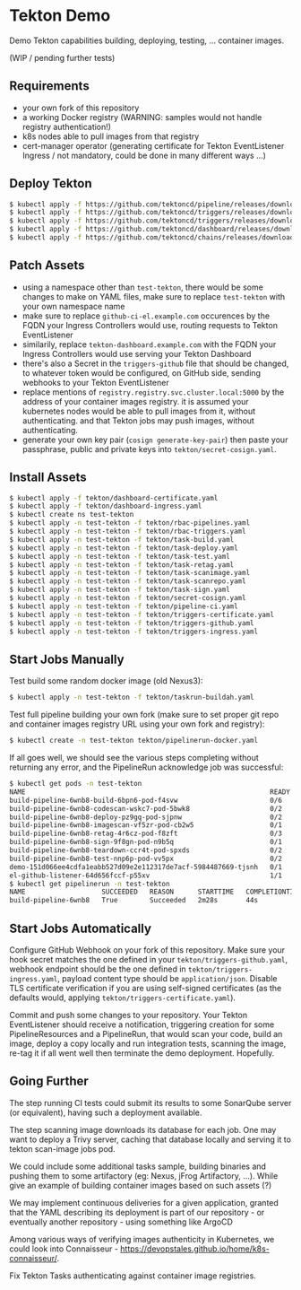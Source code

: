 # Tekton Demo

Demo Tekton capabilities building, deploying, testing, ... container images.

(WIP / pending further tests)

## Requirements

- your own fork of this repository
- a working Docker registry (WARNING: samples would not handle registry authentication!)
- k8s nodes able to pull images from that registry
- cert-manager operator (generating certificate for Tekton EventListener Ingress / not mandatory, could be done in many different ways ...)

## Deploy Tekton

```sh
$ kubectl apply -f https://github.com/tektoncd/pipeline/releases/download/v0.25.0/release.yaml
$ kubectl apply -f https://github.com/tektoncd/triggers/releases/download/v0.14.2/release.yaml
$ kubectl apply -f https://github.com/tektoncd/triggers/releases/download/v0.14.2/interceptors.yaml
$ kubectl apply -f https://github.com/tektoncd/dashboard/releases/download/v0.17.0/tekton-dashboard-release.yaml
$ kubectl apply -f https://github.com/tektoncd/chains/releases/download/v0.2.0/release.yaml
```

## Patch Assets

- using a namespace other than `test-tekton`, there would be some changes to
  make on YAML files, make sure to replace `test-tekton` with your own namespace
  name
- make sure to replace `github-ci-el.example.com` occurences by the FQDN your
  Ingress Controllers would use, routing requests to Tekton EventListener
- similarily, replace `tekton-dashboard.example.com` with the FQDN your Ingress
  Controllers would use serving your Tekton Dashboard
- there's also a Secret in the `triggers-github` file that should be changed, to
  whatever token would be configured, on GitHub side, sending webhooks to your
  Tekton EventListener
- replace mentions of `registry.registry.svc.cluster.local:5000` by the address
  of your container images registry. it is assumed your kubernetes nodes would
  be able to pull images from it, without authenticating. and that Tekton jobs
  may push images, without authenticating.
- generate your own key pair (`cosign generate-key-pair`) then paste your
  passphrase, public and private keys into `tekton/secret-cosign.yaml`.

## Install Assets

```sh
$ kubectl apply -f tekton/dashboard-certificate.yaml
$ kubectl apply -f tekton/dashboard-ingress.yaml
$ kubectl create ns test-tekton
$ kubectl apply -n test-tekton -f tekton/rbac-pipelines.yaml
$ kubectl apply -n test-tekton -f tekton/rbac-triggers.yaml
$ kubectl apply -n test-tekton -f tekton/task-build.yaml
$ kubectl apply -n test-tekton -f tekton/task-deploy.yaml
$ kubectl apply -n test-tekton -f tekton/task-test.yaml
$ kubectl apply -n test-tekton -f tekton/task-retag.yaml
$ kubectl apply -n test-tekton -f tekton/task-scanimage.yaml
$ kubectl apply -n test-tekton -f tekton/task-scanrepo.yaml
$ kubectl apply -n test-tekton -f tekton/task-sign.yaml
$ kubectl apply -n test-tekton -f tekton/secret-cosign.yaml
$ kubectl apply -n test-tekton -f tekton/pipeline-ci.yaml
$ kubectl apply -n test-tekton -f tekton/triggers-certificate.yaml
$ kubectl apply -n test-tekton -f tekton/triggers-github.yaml
$ kubectl apply -n test-tekton -f tekton/triggers-ingress.yaml
```

## Start Jobs Manually

Test build some random docker image (old Nexus3):

```sh
$ kubectl apply -n test-tekton -f tekton/taskrun-buildah.yaml
```

Test full pipeline building your own fork (make sure to set proper git repo
and container images registry URL using your own fork and registry):

```sh
$ kubectl create -n test-tekton tekton/pipelinerun-docker.yaml
```

If all goes well, we should see the various steps completing without returning
any error, and the PipelineRun acknowledge job was successful:

```sh
$ kubectl get pods -n test-tekton
NAME                                                             READY   STATUS        RESTARTS   AGE
build-pipeline-6wnb8-build-6bpn6-pod-f4svw                       0/6     Completed     0          114s
build-pipeline-6wnb8-codescan-wskc7-pod-5bwk8                    0/2     Completed     0          114s
build-pipeline-6wnb8-deploy-pz9gq-pod-sjpnw                      0/2     Completed     0          77s
build-pipeline-6wnb8-imagescan-vf5zr-pod-cb2w5                   0/1     Completed     0          77s
build-pipeline-6wnb8-retag-4r6cz-pod-f8zft                       0/3     Completed     0          36s
build-pipeline-6wnb8-sign-9f8gn-pod-n9b5q                        0/1     Completed     0          26s
build-pipeline-6wnb8-teardown-ccr4t-pod-spxds                    0/2     Completed     0          21s
build-pipeline-6wnb8-test-nnp6p-pod-vv5px                        0/2     Completed     0          52s
demo-151d066ee4cdfa1eabb527d09e2e112317de7acf-5984487669-tjsnh   0/1     Terminating   0          55s
el-github-listener-64d656fccf-p55xv                              1/1     Running       0          68m
$ kubectl get pipelinerun -n test-tekton
NAME                   SUCCEEDED   REASON      STARTTIME   COMPLETIONTIME
build-pipeline-6wnb8   True        Succeeded   2m28s       44s
```

## Start Jobs Automatically

Configure GitHub Webhook on your fork of this repository. Make sure your hook
secret matches the one defined in your `tekton/triggers-github.yaml`, webhook
endpoint should be the one defined in `tekton/triggers-ingress.yaml`, payload
content type should be `application/json`. Disable TLS certificate verification
if you are using self-signed certificates (as the defaults would, applying
`tekton/triggers-certificate.yaml`).

Commit and push some changes to your repository. Your Tekton EventListener
should receive a notification, triggering creation for some PipelineResources
and a PipelineRun, that would scan your code, build an image, deploy a copy
locally and run integration tests, scanning the image, re-tag it if all went
well then terminate the demo deployment. Hopefully.

## Going Further

The step running CI tests could submit its results to some SonarQube server (or
equivalent), having such a deployment available.

The step scanning image downloads its database for each job. One may want to
deploy a Trivy server, caching that database locally and serving it to tekton
scan-image jobs pod.

We could include some additional tasks sample, building binaries and pushing
them to some artifactory (eg: Nexus, jFrog Artifactory, ...). While give an
example of building container images based on such assets (?)

We may implement continuous deliveries for a given application, granted that
the YAML describing its deployment is part of our repository - or eventually
another repository - using something like ArgoCD

Among various ways of verifying images authenticity in Kubernetes, we could
look into Connaisseur - https://devopstales.github.io/home/k8s-connaisseur/.

Fix Tekton Tasks authenticating against container image registries.
